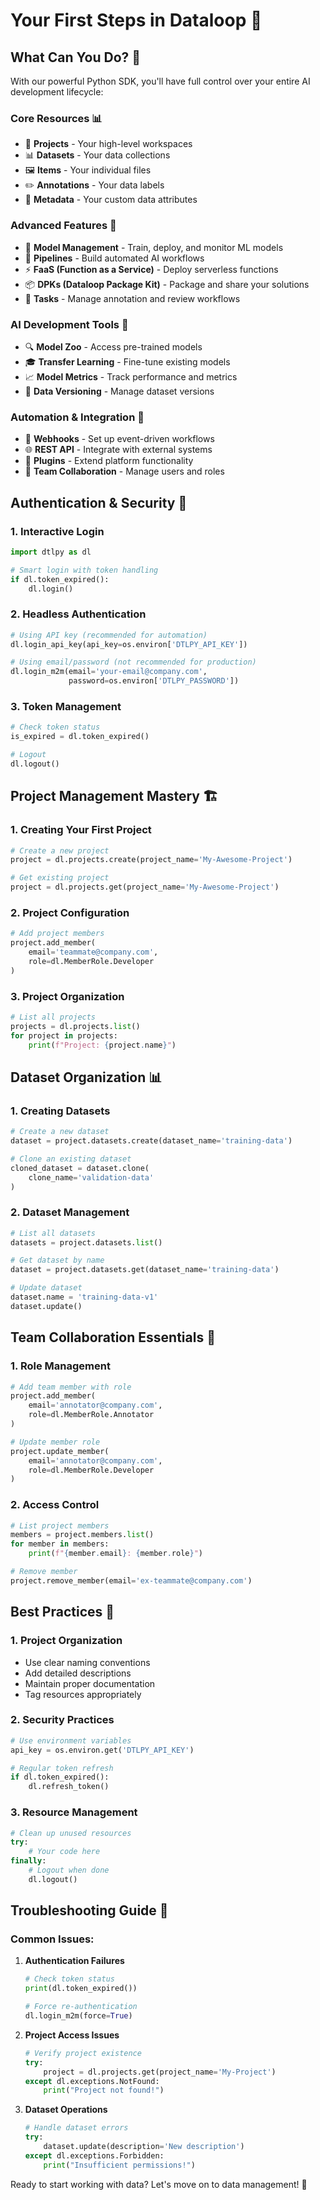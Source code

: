 # Your First Steps in Dataloop 🎯

## What Can You Do? 🌟

With our powerful Python SDK, you'll have full control over your entire AI development lifecycle:

### Core Resources 📊
- 📁 **Projects** - Your high-level workspaces
- 📊 **Datasets** - Your data collections
- 🖼️ **Items** - Your individual files
- ✏️ **Annotations** - Your data labels
- 📝 **Metadata** - Your custom data attributes

### Advanced Features 🚀
- 🤖 **Model Management** - Train, deploy, and monitor ML models
- 🔄 **Pipelines** - Build automated AI workflows
- ⚡ **FaaS (Function as a Service)** - Deploy serverless functions
- 📦 **DPKs (Dataloop Package Kit)** - Package and share your solutions
- 🎯 **Tasks** - Manage annotation and review workflows

### AI Development Tools 🧠
- 🔍 **Model Zoo** - Access pre-trained models
- 🎓 **Transfer Learning** - Fine-tune existing models
- 📈 **Model Metrics** - Track performance and metrics
- 🔄 **Data Versioning** - Manage dataset versions

### Automation & Integration 🔗
- 🔄 **Webhooks** - Set up event-driven workflows
- 🌐 **REST API** - Integrate with external systems
- 🔌 **Plugins** - Extend platform functionality
- 🤝 **Team Collaboration** - Manage users and roles

## Authentication & Security 🔐

### 1. Interactive Login

```python
import dtlpy as dl

# Smart login with token handling
if dl.token_expired():
    dl.login()
```

### 2. Headless Authentication

```python
# Using API key (recommended for automation)
dl.login_api_key(api_key=os.environ['DTLPY_API_KEY'])

# Using email/password (not recommended for production)
dl.login_m2m(email='your-email@company.com', 
             password=os.environ['DTLPY_PASSWORD'])
```

### 3. Token Management

```python
# Check token status
is_expired = dl.token_expired()

# Logout
dl.logout()
```

## Project Management Mastery 🏗️

### 1. Creating Your First Project

```python
# Create a new project
project = dl.projects.create(project_name='My-Awesome-Project')

# Get existing project
project = dl.projects.get(project_name='My-Awesome-Project')
```

### 2. Project Configuration

```python
# Add project members
project.add_member(
    email='teammate@company.com',
    role=dl.MemberRole.Developer
)
```

### 3. Project Organization

```python
# List all projects
projects = dl.projects.list()
for project in projects:
    print(f"Project: {project.name}")

```

## Dataset Organization 📊

### 1. Creating Datasets

```python
# Create a new dataset
dataset = project.datasets.create(dataset_name='training-data')

# Clone an existing dataset
cloned_dataset = dataset.clone(
    clone_name='validation-data'
)
```

### 2. Dataset Management

```python
# List all datasets
datasets = project.datasets.list()

# Get dataset by name
dataset = project.datasets.get(dataset_name='training-data')

# Update dataset
dataset.name = 'training-data-v1'
dataset.update()
```

## Team Collaboration Essentials 👥

### 1. Role Management

```python
# Add team member with role
project.add_member(
    email='annotator@company.com',
    role=dl.MemberRole.Annotator
)

# Update member role
project.update_member(
    email='annotator@company.com',
    role=dl.MemberRole.Developer
)
```

### 2. Access Control

```python
# List project members
members = project.members.list()
for member in members:
    print(f"{member.email}: {member.role}")

# Remove member
project.remove_member(email='ex-teammate@company.com')
```

## Best Practices 👑

### 1. Project Organization
- Use clear naming conventions
- Add detailed descriptions
- Maintain proper documentation
- Tag resources appropriately

### 2. Security Practices
```python
# Use environment variables
api_key = os.environ.get('DTLPY_API_KEY')

# Regular token refresh
if dl.token_expired():
    dl.refresh_token()
```

### 3. Resource Management
```python
# Clean up unused resources
try:
    # Your code here
finally:
    # Logout when done
    dl.logout()
```

## Troubleshooting Guide 🔧

### Common Issues:

1. **Authentication Failures**
   ```python
   # Check token status
   print(dl.token_expired())
   
   # Force re-authentication
   dl.login_m2m(force=True)
   ```

2. **Project Access Issues**
   ```python
   # Verify project existence
   try:
       project = dl.projects.get(project_name='My-Project')
   except dl.exceptions.NotFound:
       print("Project not found!")
   ```

3. **Dataset Operations**
   ```python
   # Handle dataset errors
   try:
       dataset.update(description='New description')
   except dl.exceptions.Forbidden:
       print("Insufficient permissions!")
   ```

Ready to start working with data? Let's move on to data management! 🚀 